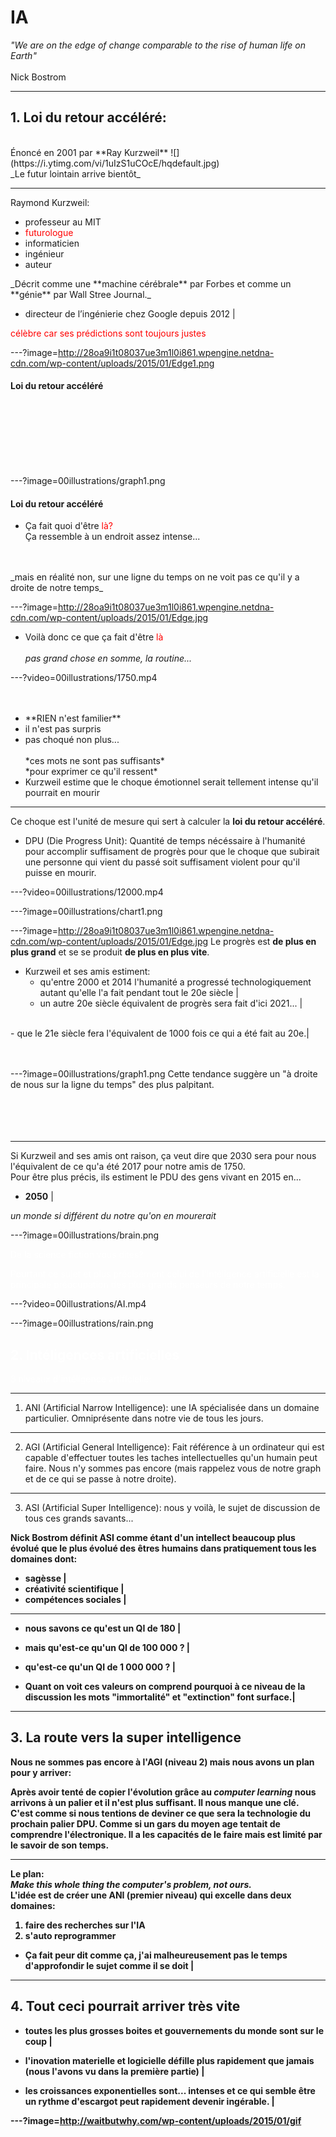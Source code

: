 # IA

_"We are on the edge of change comparable to the rise of human life on Earth"_ <br><br>
 Nick Bostrom


---

## 1. Loi du retour accéléré:
<br>
Énoncé en 2001 par **Ray Kurzweil**
![](https://i.ytimg.com/vi/1uIzS1uCOcE/hqdefault.jpg)
<br>
_Le futur lointain arrive bientôt_




---

Raymond Kurzweil:
- professeur au MIT
- <span style="color:red">futurologue</span>
- informaticien
- ingénieur
- auteur

<p class="fragment">
    _Décrit comme une **machine cérébrale** par Forbes et comme un **génie** par Wall Stree Journal._
</p>

- directeur de l’ingénierie chez Google depuis 2012 |

<span style="color:red">célèbre car ses prédictions sont toujours justes</span>



---?image=http://28oa9i1t08037ue3m1l0i861.wpengine.netdna-cdn.com/wp-content/uploads/2015/01/Edge1.png
####  Loi du retour accéléré
<br>
<br>
<br>
<br>
<br>
<br>



---?image=00illustrations/graph1.png
####  Loi du retour accéléré

- Ça fait quoi d'être <span style="color:red">là?</span><br>Ça ressemble à un endroit assez intense...

<p class="fragment">
  <br><br>_mais en réalité non, sur une ligne du temps on ne voit pas ce qu'il y a droite de notre temps_
</p>





---?image=http://28oa9i1t08037ue3m1l0i861.wpengine.netdna-cdn.com/wp-content/uploads/2015/01/Edge.jpg

- Voilà donc ce que ça fait d'être <span style="color:red">là</span><br><br>_pas grand chose en somme, la routine..._





---?video=00illustrations/1750.mp4
<br>
<br>
<br>
<ul class="fragment">
  <li>**RIEN n'est familier**</li>
  <li>il n'est pas surpris</li>
  <li>pas choqué non plus...<br><br>*ces mots ne sont pas suffisants*<br>*pour exprimer ce qu'il ressent*<br></li>
  <li>Kurzweil estime que le choque émotionnel serait tellement intense qu'il pourrait en mourir</li>
</ul>

---

Ce choque est l'unité de mesure qui sert à calculer la **loi du retour accéléré**.

- DPU (Die Progress Unit): Quantité de temps nécéssaire à l'humanité pour accomplir suffisament de progrès pour que le choque que subirait une personne qui vient du passé soit suffisament violent pour qu'il puisse en mourir.


---?video=00illustrations/12000.mp4



---?image=00illustrations/chart1.png





---?image=http://28oa9i1t08037ue3m1l0i861.wpengine.netdna-cdn.com/wp-content/uploads/2015/01/Edge.jpg
Le progrès est **de plus en plus grand** et se
se produit **de plus en plus vite**.
<br>
- Kurzweil et ses amis estiment:
  - qu'entre 2000 et 2014 l'humanité a progressé technologiquement autant qu'elle l'a fait pendant tout le 20e siècle |
  - un autre 20e siècle équivalent de progrès sera fait d'ici 2021... |
<br>
  - que le 21e siècle fera l'équivalent de 1000 fois ce qui a été fait au 20e.|
<br>
<br>
<br>


---?image=00illustrations/graph1.png
Cette tendance suggère un "à droite de nous sur la ligne du temps" des plus palpitant.
<br>
<br>
<br>
<br>
<br>

---

Si Kurzweil and ses amis ont raison, ça veut dire que 2030 sera pour nous l'équivalent de ce qu'a été 2017 pour notre amis de 1750. <br> Pour être plus précis, ils estiment le PDU des gens vivant en 2015 en...

- **2050** |

_un monde si différent du notre qu'on en mourerait_

---?image=00illustrations/brain.png

<span style="color:white">De la science fiction vous dites? </span>

<span style="color:white"> Pourtant ce sujet et plus précisément celui de l'intéligence artificielle est la principale préocupation des plus grands penseurs de notre temps. </span>




---?video=00illustrations/AI.mp4





---?image=00illustrations/rain.png
<h2><span style="color:white"> 2. Intéligences artificielles</span></h2>

<span style="color:white">3 niveaux d'intéligence artificielle:</span>

---

1. ANI (Artificial Narrow Intelligence): une IA spécialisée dans un domaine particulier. Omniprésente dans notre vie de tous les jours.

---

2. AGI (Artificial General Intelligence): Fait référence à un ordinateur qui est capable d'effectuer toutes les taches intellectuelles qu'un humain peut faire. Nous n'y sommes pas encore (mais rappelez vous de notre graph et de ce qui se passe à notre droite).

---

3. ASI (Artificial Super Intelligence): nous y voilà, le sujet de discussion de tous ces grands savants...

<b class="frgment"> Nick Bostrom définit ASI comme étant d'un intellect beaucoup plus évolué que le plus évolué des êtres humains dans pratiquement tous les domaines dont:
<br>

- sagèsse |
- créativité scientifique |
- compétences sociales |


---

- nous savons ce qu'est un QI de 180 |
- mais qu'est-ce qu'un QI de 100 000 ? |
- qu'est-ce qu'un QI de 1 000 000 ? |

- Quant on voit ces valeurs on comprend pourquoi à ce niveau de la discussion les mots "immortalité" et "extinction" font surface.|

---

## 3. La route vers la super intelligence

Nous ne sommes pas encore à l'AGI (niveau 2) mais nous avons un plan pour y arriver:

Après avoir tenté de copier l'évolution grâce au _computer learning_ nous arrivons à un palier et il n'est plus suffisant. Il nous manque une clé.
<br>
C'est comme si nous tentions de deviner ce que sera la technologie du prochain palier DPU. Comme si un gars du moyen age tentait de comprendre l'électronique. Il a les capacités de le faire mais est limité par le savoir de son temps. 

---
Le plan: 
<br>
*Make this whole thing the computer's problem, not ours.*
<br>
L'idée est de créer une ANI (premier niveau) qui excelle dans deux domaines:

1. faire des recherches sur l'IA
2. s'auto reprogrammer

- Ça fait peur dit comme ça, j'ai malheureusement pas le temps d'approfondir le sujet comme il se doit |

--- 

## 4. Tout ceci pourrait arriver très vite

- toutes les plus grosses boites et gouvernements du monde sont sur le coup |

- l'inovation materielle et logicielle défille plus rapidement que jamais (nous l'avons vu dans la première partie) |

- les croissances exponentielles sont... intenses et ce qui semble être un rythme d'escargot peut rapidement devenir ingérable. |

---?image=http://waitbutwhy.com/wp-content/uploads/2015/01/gif

